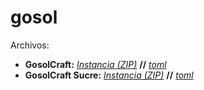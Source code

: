 # gosol
Archivos:
- **GosolCraft:** [_Instancia (ZIP)_](http://pack.guineu.tk/Gosol.zip) **//** [*toml*](gos/pack.toml)
- **GosolCraft Sucre:** [_Instancia (ZIP)_](http://pack.guineu.tk/GosolSucre.zip) **//**  [*toml*](sucre/pack.toml)
